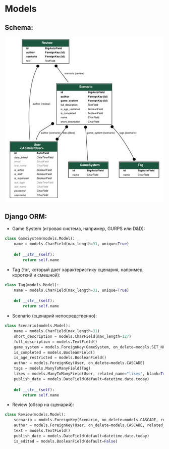 # Models

## Schema:

![Schema](images/lab-3-db.jpeg)

## Django ORM:

- Game System (игровая система, например, GURPS или D&D):
``` python
class GameSystem(models.Model):
    name = models.CharField(max_length=31, unique=True)

    def __str__(self):
        return self.name
```
- Tag (тэг, который дает характеристику сценария, например, короткий и смешной):
``` python
class Tag(models.Model):
    name = models.CharField(max_length=31, unique=True)

    def __str__(self):
        return self.name
```
- Scenario (сценарий непосредственно):
``` python
class Scenario(models.Model):
    name = models.CharField(max_length=31)
    short_description = models.CharField(max_length=127)
    full_description = models.TextField()
    game_system = models.ForeignKey(GameSystem, on_delete=models.SET_NULL, null=True)
    is_completed = models.BooleanField()
    is_age_restricted = models.BooleanField()
    author = models.ForeignKey(User, on_delete=models.CASCADE)
    tags = models.ManyToManyField(Tag)
    likes = models.ManyToManyField(User, related_name="likes", blank=True)
    publish_date = models.DateField(default=datetime.date.today)

    def __str__(self):
        return self.name
```
- Review (обзор на сценарий):
``` python
class Review(models.Model):
    scenario = models.ForeignKey(Scenario, on_delete=models.CASCADE, related_name='scenario')
    author = models.ForeignKey(User, on_delete=models.CASCADE, related_name='author')
    text = models.TextField()
    publish_date = models.DateField(default=datetime.date.today)
    is_edited = models.BooleanField(default=False)
```